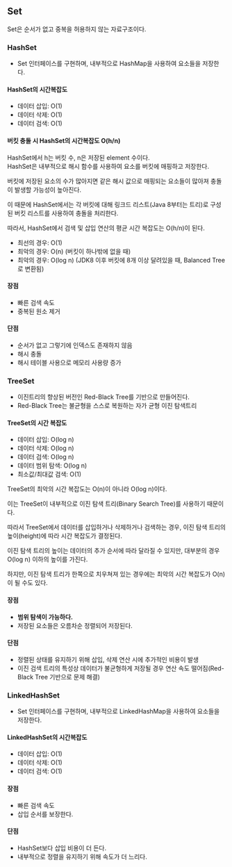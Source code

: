 ## Set

Set은 순서가 없고 중복을 허용하지 않는 자료구조이다.
        
      
### HashSet
* Set 인터페이스를 구현하며, 내부적으로 HashMap을 사용하여 요소들을 저장한다.

#### HashSet의 시간복잡도 
- 데이터 삽입: O(1)
- 데이터 삭제: O(1)
- 데이터 검색: O(1)

#### 버킷 충돌 시 HashSet의 시간복잡도 O(h/n) 

HashSet에서 h는 버킷 수, n은 저장된 element 수이다. </br>
HashSet은 내부적으로 해시 함수를 사용하여 요소를 버킷에 매핑하고 저장한다.

버킷에 저장된 요소의 수가 많아지면 같은 해시 값으로 매핑되는 요소들이 많아져 충돌이 발생할 가능성이 높아진다. 

이 때문에 HashSet에서는 각 버킷에 대해 링크드 리스트(Java 8부터는 트리)로 구성된 버킷 리스트를 사용하여 충돌을 처리한다.

따라서, HashSet에서 검색 및 삽입 연산의 평균 시간 복잡도는 O(h/n)이 된다. 

- 최선의 경우: O(1)
- 최악의 경우: O(n) (버킷이 하나밖에 없을 때)
- 최악의 경우: O(log n) 
(JDK8 이후 버킷에 8개 이상 달려있을 때, Balanced Tree로 변환됨)
 
#### 장점
 - 빠른 검색 속도
 - 중복된 원소 제거
 
#### 단점
 - 순서가 없고 그렇기에 인덱스도 존재하지 않음
 - 해시 충돌
 - 해시 테이블 사용으로 메모리 사용량 증가


### TreeSet
* 이진트리의 향상된 버전인 Red-Black Tree를 기반으로 만들어진다.
* Red-Black Tree는 불균형을 스스로 복원하는 자가 균형 이진 탐색트리

#### TreeSet의 시간 복잡도
- 데이터 삽입: O(log n)
- 데이터 삭제: O(log n)
- 데이터 검색: O(log n)
- 데이터 범위 탐색: O(log n)
- 최소값/최대값 검색: O(1)

TreeSet의 최악의 시간 복잡도는 O(n)이 아니라 O(log n)이다.

이는 TreeSet이 내부적으로 이진 탐색 트리(Binary Search Tree)를 사용하기 때문이다. 

따라서 TreeSet에서 데이터를 삽입하거나 삭제하거나 검색하는 경우, 
이진 탐색 트리의 높이(height)에 따라 시간 복잡도가 결정된다. 

이진 탐색 트리의 높이는 데이터의 추가 순서에 따라 달라질 수 있지만, 
대부분의 경우 O(log n) 이하의 높이를 가진다.

하지만, 이진 탐색 트리가 한쪽으로 치우쳐져 있는 경우에는 최악의 시간 복잡도가 O(n)이 될 수도 있다.

#### 장점
- **범위 탐색이 가능하다.**
- 저장된 요소들은 오름차순 정렬되어 저장된다. 

#### 단점
- 정렬된 상태를 유지하기 위해 삽입, 삭제 연산 시에 추가적인 비용이 발생
- 이진 검색 트리의 특성상 데이터가 불균형하게 저장될 경우 연산 속도 떨어짐(Red-Black Tree 기반으로 문제 해결)
### LinkedHashSet
* Set 인터페이스를 구현하며, 내부적으로 LinkedHashMap을 사용하여 요소들을 저장한다. 

#### LinkedHashSet의 시간복잡도 
- 데이터 삽입: O(1)
- 데이터 삭제: O(1)
- 데이터 검색: O(1)

#### 장점
- 빠른 검색 속도
- 삽입 순서를 보장한다.

#### 단점
- HashSet보다 삽입 비용이 더 든다.
- 내부적으로 정렬을 유지하기 위해 속도가 더 느리다.
        
